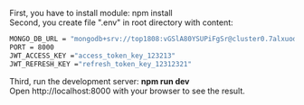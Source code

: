 First, you have to install module: npm install
<br />
Second, you create file ".env" in root directory with content:
```bash
MONGO_DB_URL = "mongodb+srv://top1808:vGSlA80YSUPiFgSr@cluster0.7alxuod.mongodb.net/"
PORT = 8000
JWT_ACCESS_KEY ="access_token_key_123213"
JWT_REFRESH_KEY ="refresh_token_key_12312321"
```
Third, run the development server: **npm run dev**
<br />
Open http://localhost:8000 with your browser to see the result.

